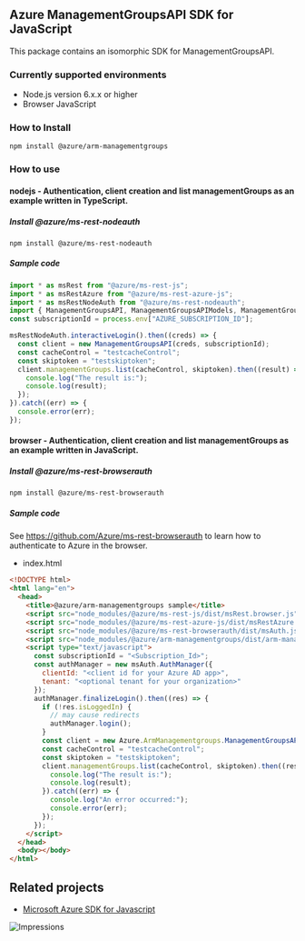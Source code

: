 ## Azure ManagementGroupsAPI SDK for JavaScript

This package contains an isomorphic SDK for ManagementGroupsAPI.

### Currently supported environments

- Node.js version 6.x.x or higher
- Browser JavaScript

### How to Install

```
npm install @azure/arm-managementgroups
```

### How to use

#### nodejs - Authentication, client creation and list managementGroups as an example written in TypeScript.

##### Install @azure/ms-rest-nodeauth

```
npm install @azure/ms-rest-nodeauth
```

##### Sample code

```ts
import * as msRest from "@azure/ms-rest-js";
import * as msRestAzure from "@azure/ms-rest-azure-js";
import * as msRestNodeAuth from "@azure/ms-rest-nodeauth";
import { ManagementGroupsAPI, ManagementGroupsAPIModels, ManagementGroupsAPIMappers } from "@azure/arm-managementgroups";
const subscriptionId = process.env["AZURE_SUBSCRIPTION_ID"];

msRestNodeAuth.interactiveLogin().then((creds) => {
  const client = new ManagementGroupsAPI(creds, subscriptionId);
  const cacheControl = "testcacheControl";
  const skiptoken = "testskiptoken";
  client.managementGroups.list(cacheControl, skiptoken).then((result) => {
    console.log("The result is:");
    console.log(result);
  });
}).catch((err) => {
  console.error(err);
});
```

#### browser - Authentication, client creation and list managementGroups as an example written in JavaScript.

##### Install @azure/ms-rest-browserauth

```
npm install @azure/ms-rest-browserauth
```

##### Sample code

See https://github.com/Azure/ms-rest-browserauth to learn how to authenticate to Azure in the browser.

- index.html
```html
<!DOCTYPE html>
<html lang="en">
  <head>
    <title>@azure/arm-managementgroups sample</title>
    <script src="node_modules/@azure/ms-rest-js/dist/msRest.browser.js"></script>
    <script src="node_modules/@azure/ms-rest-azure-js/dist/msRestAzure.js"></script>
    <script src="node_modules/@azure/ms-rest-browserauth/dist/msAuth.js"></script>
    <script src="node_modules/@azure/arm-managementgroups/dist/arm-managementgroups.js"></script>
    <script type="text/javascript">
      const subscriptionId = "<Subscription_Id>";
      const authManager = new msAuth.AuthManager({
        clientId: "<client id for your Azure AD app>",
        tenant: "<optional tenant for your organization>"
      });
      authManager.finalizeLogin().then((res) => {
        if (!res.isLoggedIn) {
          // may cause redirects
          authManager.login();
        }
        const client = new Azure.ArmManagementgroups.ManagementGroupsAPI(res.creds, subscriptionId);
        const cacheControl = "testcacheControl";
        const skiptoken = "testskiptoken";
        client.managementGroups.list(cacheControl, skiptoken).then((result) => {
          console.log("The result is:");
          console.log(result);
        }).catch((err) => {
          console.log("An error occurred:");
          console.error(err);
        });
      });
    </script>
  </head>
  <body></body>
</html>
```

## Related projects

- [Microsoft Azure SDK for Javascript](https://github.com/Azure/azure-sdk-for-js)


![Impressions](https://azure-sdk-impressions.azurewebsites.net/api/impressions/azure-sdk-for-js/sdk/managementgroups/arm-managementgroups/README.png)
